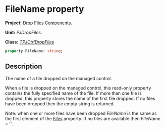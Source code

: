 # FileName property #

**Project:** [Drop Files Components](DropFilesComponents.md).

**Unit:** _PJDropFiles_.

**Class:** _[TPJCtrlDropFiles](TPJCtrlDropFiles.md)_

```pascal
property FileName: string;
```

## Description ##

The name of a file dropped on the managed control.

When a file is dropped on the managed control, this read-only property contains the fully specified name of the file. If more than one file is dropped, this property stores the name of the first file dropped. If no files have been dropped then the empty string is returned.

Note: when one or more files have been dropped _FileName_ is the same as the first element of the _[Files](TPJCtrlDropFilesFiles.md)_ property. If no files are available then _FileName_ = ''.